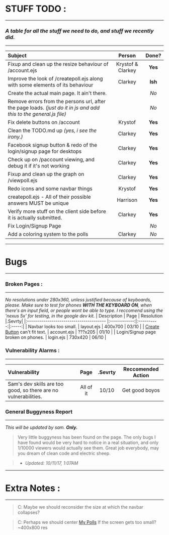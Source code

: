 # STUFF TODO :
------
### *A table for all the stuff we **need** to do, and stuff we **recently did**.*
------

  

| Subject                                           | Person          | Done? |
|:------------------------------------------------- |:---------------:|:-----:|
| Fixup and clean up the resize behaviour of /account.ejs                                                                           |Krystof & Clarkey|**Yes**|
| Improve the look of /createpoll.ejs along with some elements of its behaviour                                                     |Clarkey          |**Ish**|
| Create the actual main page. It ain't there.      |                 |*No*   |
| Remove errors from the persons url, after the page loads. *(just do it in js and add this to the general.js file)*               |                 |*No*   |
| Fix delete buttons on /account                    |Krystof          |**Yes**|
| Clean the TODO.md up *(yes, i see the irony.)*    |Clarkey          |**Yes**|
| Facebook signup button & redo of the login/signup page for desktops                                                               |Clarkey          |**Yes**|
| Check up on /paccount viewing, and debug it if it's not working                                                                   |Clarkey          |**Yes**|
| Fixup and clean up the graph on /viewpoll.ejs     |Clarkey          |**Yes**|
| Redo icons and some navbar things                 |Krystof          |**Yes**|
| createpoll.ejs - All of their possible answers MUST be unique                                                                     |Harrison         |**Yes**|
| Verify more stuff on the client side before it is actually submitted.                                                             |Clarkey          |**Yes**|
| Fix Login/Signup Page                             |                 |*No*   |
| Add a coloring system to the polls                |Clarkey          |*No*   |



------
# Bugs
------

  

### Broken Pages :
------
*No resolutions under 280x360, unless justified because of keyboards, please.*
*Make sure to test for phones **WITH THE KEYBOARD ON**, when there's an input field, or people wont be able to type. I reccomend using the 'nexus 5x' for testing, in the google dev kit.*
| Description                             | Page         | Resolution |.Sevrty|
|:--------------------------------------- |:------------:|:----------:|:-----:|
| Navbar looks too small.                 | layout.ejs   | 400x700    | 03/10 |
| [Create Button](https://poll-voting-app.glitch.me/account) can't fit text.                                             | account.ejs  | ???x205    | 01/10 |
| Login/Signup page broken on phones.     | login.ejs    | 730x420    | 06/10 |

### Vulnerability Alarms : 
------
| Vulnerability                 | Page      |.Sevrty| Reccomended Action      |
|:----------------------------- |:---------:|:-----:|:-----------------------:|
| Sam's dev skills are too good, so there are no vulnerabilities.                                               | All of it | 10/10 | Get good boyos          |

### General Buggyness Report
------
*This will be updated by sam. **Only.***

> Very little buggyness has been found on the page. The only bugs I have found would be very hard to notice in a real situation, and only 1/10000 viewers would actually see them. Great job everybody, may you dream of clean code and electric sheep.

> * *Updated: 10/11/17, 1:07AM*

  
------
# Extra Notes :
------
> C: Maybe we should reconsider the size at which the navbar collapses?

> C: Perhaps we should center [My Polls](https://poll-voting-app.glitch.me/account) If the screen gets too small? ~400x800 res

